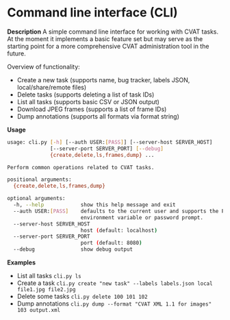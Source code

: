 # Command line interface (CLI)
**Description**
A simple command line interface for working with CVAT tasks. At the moment it
implements a basic feature set but may serve as the starting point for a more
comprehensive CVAT administration tool in the future.

Overview of functionality:

- Create a new task (supports name, bug tracker, labels JSON, local/share/remote files)
- Delete tasks (supports deleting a list of task IDs)
- List all tasks (supports basic CSV or JSON output)
- Download JPEG frames (supports a list of frame IDs)
- Dump annotations (supports all formats via format string)

**Usage**
```bash
usage: cli.py [-h] [--auth USER:[PASS]] [--server-host SERVER_HOST]
              [--server-port SERVER_PORT] [--debug]
              {create,delete,ls,frames,dump} ...

Perform common operations related to CVAT tasks.

positional arguments:
  {create,delete,ls,frames,dump}

optional arguments:
  -h, --help            show this help message and exit
  --auth USER:[PASS]    defaults to the current user and supports the PASS
                        environment variable or password prompt.
  --server-host SERVER_HOST
                        host (default: localhost)
  --server-port SERVER_PORT
                        port (default: 8080)
  --debug               show debug output
```
**Examples**
- List all tasks
`cli.py ls`
- Create a task
`cli.py create "new task" --labels labels.json local file1.jpg file2.jpg`
- Delete some tasks
`cli.py delete 100 101 102`
- Dump annotations
`cli.py dump --format "CVAT XML 1.1 for images" 103 output.xml`
